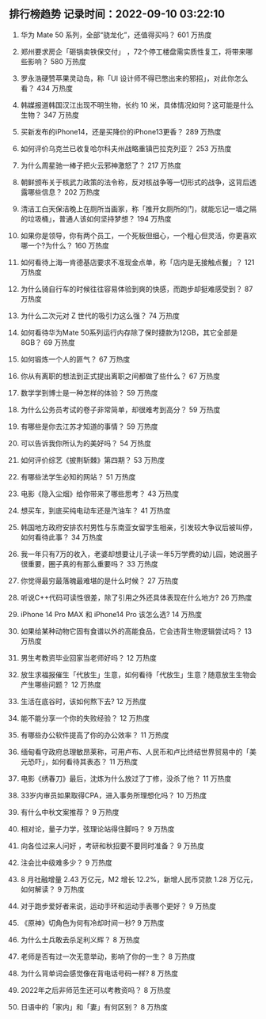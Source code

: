 
## 排行榜趋势 记录时间：2022-09-10 03:22:10
  
  1. 华为 Mate 50 系列，全部“骁龙化”，还值得买吗？ 601 万热度
    
  2. 郑州要求房企「砸锅卖铁保交付」 ，72个停工楼盘需实质性复工，将带来哪些影响？ 580 万热度
    
  3. 罗永浩硬赞苹果灵动岛，称「UI 设计师不得已憋出来的邪招」，对此你怎么看？ 434 万热度
    
  4. 韩媒报道韩国汉江出现不明生物，长约 10 米，具体情况如何？这可能是什么生物？ 347 万热度
    
  5. 买新发布的iPhone14，还是买降价的iPhone13更香？ 289 万热度
    
  6. 如何评价乌克兰已收复哈尔科夫州战略重镇巴拉克列亚？ 253 万热度
    
  7. 为什么周星驰一棒子把火云邪神激怒了？ 217 万热度
    
  8. 朝鲜颁布关于核武力政策的法令称，反对核战争等一切形式的战争，这背后透露哪些信息？ 202 万热度
    
  9. 清洁工白天保洁晚上在厕所当画家，称「推开女厕所的门，就能忘记一墙之隔的垃圾桶」，普通人该如何坚持梦想？ 194 万热度
    
  10. 如果你是领导，你有两个员工，一个死板但细心，一个粗心但灵活，你更喜欢哪一个?为什么？ 160 万热度
    
  11. 如何看待上海一肯德基店要求不准现金点单，称「店内是无接触点餐」？ 121 万热度
    
  12. 为什么骑自行车的时候往往容易体验到爽的快感，而跑步却挺难感受到？ 87 万热度
    
  13. 为什么二次元对 Z 世代的吸引力这么强？ 74 万热度
    
  14. 如何看待华为Mate 50系列运行内存除了保时捷款为12GB，其它全部是8GB？ 69 万热度
    
  15. 如何锻炼一个人的匪气？ 67 万热度
    
  16. 你从有离职的想法到正式提出离职之间都做了些什么？ 67 万热度
    
  17. 数学学到博士是一种怎样的体验？ 59 万热度
    
  18. 为什么公务员考试的卷子非常简单，却很难考到高分？ 59 万热度
    
  19. 有哪些是你去江苏才知道的事情？ 59 万热度
    
  20. 可以告诉我你所认为的美好吗？ 54 万热度
    
  21. 如何评价综艺《披荆斩棘》第四期？ 53 万热度
    
  22. 有哪些法学生必知的网站？ 51 万热度
    
  23. 电影《隐入尘烟》给你带来了哪些思考？ 43 万热度
    
  24. 想买车，到底买纯电动车还是汽油车？ 41 万热度
    
  25. 韩国地方政府安排农村男性与东南亚女留学生相亲，引发较大争议后被叫停，如何看待此事？ 34 万热度
    
  26. 我一年只有7万的收入，老婆却想要让儿子读一年5万学费的幼儿园，她说圈子很重要，圈子真的有那么重要吗？ 33 万热度
    
  27. 你觉得最穷最落魄最难堪的是什么时候？ 27 万热度
    
  28. 听说C++代码可读性很差，除了引用之外还具体表现在什么地方? 26 万热度
    
  29. iPhone 14 Pro MAX 和 iPhone14 Pro 该怎么选? 14 万热度
    
  30. 如果给某种动物它固有食谱以外的高能食品，它会违背生物逻辑尝试吗？ 13 万热度
    
  31. 男生考教资毕业回家当老师好吗？ 12 万热度
    
  32. 放生求福报催生「代放生」生意，如何看待「代放生」生意？随意放生生物会产生哪些问题？ 12 万热度
    
  33. 生活在底谷时，该如何熬下去? 12 万热度
    
  34. 能不能分享一个你的失败经验？ 12 万热度
    
  35. 有哪些办公软件提高了你的办公效率？ 11 万热度
    
  36. 缅甸看守政府总理敏昂莱称，可用卢布、人民币和卢比终结世界贸易中的「美元恐吓」，如何看待其表态？ 11 万热度
    
  37. 电影《绣春刀》最后，沈炼为什么放过了丁修，没杀了他？ 11 万热度
    
  38. 33岁内审员如果取得CPA，进入事务所理想化吗？ 10 万热度
    
  39. 有什么中秋文案推荐？ 9 万热度
    
  40. 相对论，量子力学，弦理论站得住脚吗？ 9 万热度
    
  41. 向各位过来人问好 ，考研和秋招要不要同时准备？ 9 万热度
    
  42. 注会比中级难多少？ 9 万热度
    
  43. 8 月社融增量 2.43 万亿元，M2 增长 12.2%，新增人民币贷款 1.28 万亿元，如何解读？ 9 万热度
    
  44. 对于跑步爱好者来说，运动手环和运动手表哪个更好？ 9 万热度
    
  45. 《原神》切角色为何有冷却时间一秒? 9 万热度
    
  46. 为什么士兵敢去杀足利义辉？ 8 万热度
    
  47. 老师是否有过一次无意举动，影响了你的一生？ 8 万热度
    
  48. 为什么背单词会感觉像在背电话号码一样? 8 万热度
    
  49. 2022年之后非师范生还可以考教资吗？ 8 万热度
    
  50. 日语中的「家内」和「妻」有何区别？ 8 万热度
    
